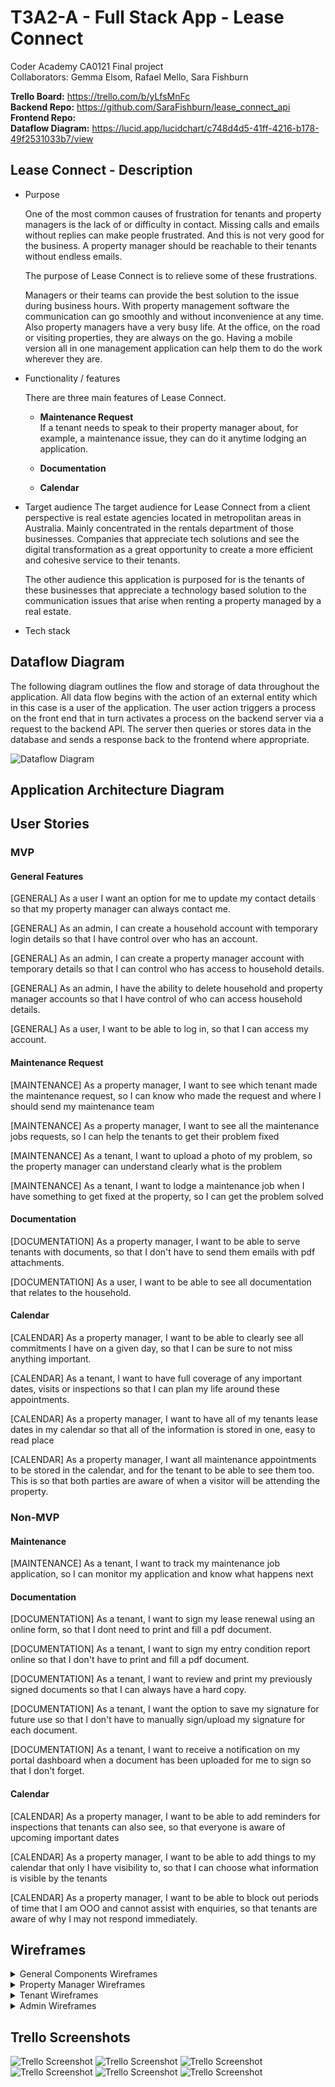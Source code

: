 # T3A2-A - Full Stack App - Lease Connect
Coder Academy CA0121 Final project\
Collaborators: Gemma Elsom, Rafael Mello, Sara Fishburn

**Trello Board:** https://trello.com/b/yLfsMnFc \
**Backend Repo:** https://github.com/SaraFishburn/lease_connect_api \
**Frontend Repo:** \
**Dataflow Diagram:** https://lucid.app/lucidchart/c748d4d5-41ff-4216-b178-49f2531033b7/view


## Lease Connect - Description
- Purpose

  One of the most common causes of frustration for tenants and property managers is the lack of or difficulty in contact. Missing calls and emails without replies can make people frustrated. And this is not very good for the business.
  A property manager should be reachable to their tenants without endless emails. 

  The purpose of Lease Connect is to relieve some of these frustrations.

   Managers or their teams can provide the best solution to the issue during business hours. With property management software the communication can go smoothly and without inconvenience at any time.
  Also property managers have a very busy life. At the office, on the road or visiting properties, they are always on the go. Having a mobile version all in one management application can help them to do the work wherever they are.

- Functionality / features

  There are three main features of Lease Connect.

  - **Maintenance Request** \
    If a tenant needs to speak to their property manager about, for example, a maintenance issue, they can do it anytime lodging an application.

  - **Documentation**

  - **Calendar**



- Target audience
  The target audience for Lease Connect from a client perspective is real estate agencies located in metropolitan areas in Australia. Mainly concentrated in the rentals department of those businesses. Companies that appreciate tech solutions and see the digital transformation as a great opportunity to create a more efficient and cohesive service to their tenants.

  The other audience this application is purposed for is the tenants of these businesses that appreciate a technology based solution to the communication issues that arise when renting a property managed by a real estate.

- Tech stack

## Dataflow Diagram

The following diagram outlines the flow and storage of data throughout the application. All data flow begins with the action of an external entity which in this case is a user of the application. The user action triggers a process on the front end that in turn activates a process on the backend server via a request to the backend API. The server then queries or stores data in the database and sends a response back to the frontend where appropriate.

![Dataflow Diagram](docs/lease_connect_dataflow_diagram.png)

## Application Architecture Diagram

## User Stories
### MVP

  #### General Features
  [GENERAL] As a user I want an option for me to update my contact details so that my property manager can always contact me.


  [GENERAL] As an admin, I can create a household account with temporary login details so that I have control over who has an account.

  [GENERAL] As an admin, I can create a property manager account with temporary details so that I can control who has access to household details.

  [GENERAL] As an admin, I have the ability to delete household and property manager accounts so that I have control of who can access household details.

  [GENERAL] As a user, I want to be able to log in, so that I can access my account.

  #### Maintenance Request
  [MAINTENANCE] As a property manager, I want to see which tenant made the maintenance request, so I can know who made the request and where I should send my maintenance team

  [MAINTENANCE] As a property manager, I want to see all the maintenance jobs requests, so I can help the tenants to get their problem fixed

  [MAINTENANCE] As a tenant, I want to upload a photo of my problem, so the property manager can understand clearly what is the problem

  [MAINTENANCE] As a tenant, I want to lodge a maintenance job when I have something to get fixed at the property, so I can get the problem solved

  #### Documentation
  [DOCUMENTATION] As a property manager, I want to be able to serve tenants with documents, so that I don't have to send them emails with pdf attachments.

  [DOCUMENTATION] As a user, I want to be able to see all documentation that relates to the household.

  #### Calendar

  [CALENDAR] As a property manager, I want to be able to clearly see all commitments I have on a given day, so that I can be sure to not miss anything important.

  [CALENDAR] As a tenant, I want to have full coverage of any important dates, visits or inspections so that I can plan my life around these appointments.

  [CALENDAR] As a property manager, I want to have all of my tenants lease dates in my calendar so that all of the information is stored in one, easy to read place

  [CALENDAR] As a property manager, I want all maintenance appointments to be stored in the calendar, and for the tenant to be able to see them too. This is so that both parties are aware of when a visitor will be attending the property.

### Non-MVP

  #### Maintenance
  [MAINTENANCE] As a tenant, I want to track my maintenance job application, so I can monitor my application and know what happens next

  #### Documentation
  [DOCUMENTATION] As a tenant, I want to sign my lease renewal using an online form, so that I dont need to print and fill a pdf document.

  [DOCUMENTATION] As a tenant, I want to sign my entry condition report online so that I don't have to print and fill a pdf document.

  [DOCUMENTATION] As a tenant, I want to review and print my previously signed documents so that I can always have a hard copy.

  [DOCUMENTATION] As a tenant, I want the option to save my signature for future use so that I don't have to manually sign/upload my signature for each document.

  [DOCUMENTATION] As a tenant, I want to receive a notification on my portal dashboard when a document has been uploaded for me to sign so that I don't forget.

  #### Calendar
  [CALENDAR] As a property manager, I want to be able to add reminders for inspections that tenants can also see, so that everyone is aware of upcoming important dates

  [CALENDAR] As a property manager, I want to be able to add things to my calendar that only I have visibility to, so that I can choose what information is visible by the tenants

  [CALENDAR] As a property manager, I want to be able to block out periods of time that I am OOO and cannot assist with enquiries, so that tenants are aware of why I may not respond immediately.

## Wireframes

<details>
<summary>General Components Wireframes</summary>

![General Component Login](docs/general_login.png)

![General Component Menu](docs/general_menu.png)
</details>
  
<details>
<summary>Property Manager Wireframes</summary>

![Property Manager Home](docs/pm_home.png)

![Property Manager Property](docs/pm_property.png)

![Property Manager Calendar](docs/pm_calendar.png)

![Property Manager My Account](docs/pm_my_account.png)

![Property Manager Create Account](docs/pm_create_account.png)
</details>

<details>
<summary>Tenant Wireframes</summary>

![Tenant Home](docs/tenant_home.png)

![Tenant Maintenance](docs/tenant_maintenance.png)

![Tenant Request Maintenance](docs/tenant_request_maintenance.png)

![Tenant Documents](docs/tenant_documents.png)

![Tenant My Account](docs/tenant_my_account.png)
</details>

<details>
<summary>Admin Wireframes</summary>

![Admin Home](docs/admin_home.png)

![Admin Create Account](docs/admin_create_account.png)

![Admin Create Property Manager Account](docs/admin_create_pm_account.png)

![Admin Create Tenant Account](docs/admin_create_tenant_account.png)

![Admin Create House](docs/admin_create_house.png)

![Admin My Account](docs/admin_my_account.png)
</details>

## Trello Screenshots

![Trello Screenshot](docs/trello_screenshots/2021-07-13_8.40am.png)
![Trello Screenshot](docs/trello_screenshots/2021-07-13_12.56pm.png)
![Trello Screenshot](docs/trello_screenshots/2021-07-14_8.55am.png)
![Trello Screenshot](docs/trello_screenshots/2021-07-15_1.15pm.png)
![Trello Screenshot](docs/trello_screenshots/2021-07-15_10.07am.png)
![Trello Screenshot](docs/trello_screenshots/2021-07-16_9.30am.png)

